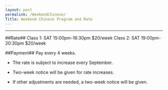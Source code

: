```yaml
---
layout: post
permalink: /WeekendChinese/
Title: Weekend Chinese Program and Rate
---
```


----------


##Rate##
    Class 1: 
       SAT 15:00pm-16:30pm $20/week
    Class 2: 
       SAT 19:00pm-20:30pm  $20/week


##Payment##
    Pay every 4 weeks.


- The rate is subject to increase every September.  

- Two-week notice will be given for rate increases.

- If other adjustments are needed, a two-week notice will be given.   

